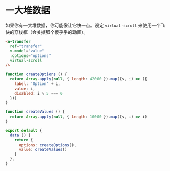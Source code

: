 # 一大堆数据
如果你有一大堆数据，你可能像让它快一点。设定 `virtual-scroll` 来使用一个飞快的穿梭框（会关掉那个傻乎乎的动画）。
```html
<n-transfer
  ref="transfer"
  v-model="value"
  :options="options"
  virtual-scroll
/>
```
```js
function createOptions () {
  return Array.apply(null, { length: 42000 }).map((v, i) => ({
    label: 'Option' + i,
    value: i,
    disabled: i % 5 === 0
  }))
}

function createValues () {
  return Array.apply(null, { length: 10000 }).map((v, i) => i)
}

export default {
  data () {
    return {
      options: createOptions(),
      value: createValues()
    }
  },
}
```
